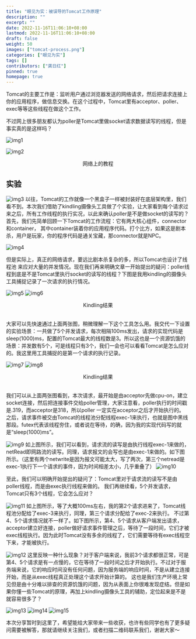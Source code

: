 ```yaml
---
title: "眼见为实：被误导的Tomcat工作原理"
description: ""
excerpt: ""
date: 2022-11-16T11:06:10+08:00
lastmod: 2022-11-16T11:06:10+08:00
draft: false
weight: 50
images: ["tomcat-process.png"]
categories: ["眼见为实"]
tags: []
contributors: ["龚日红"]
pinned: true
homepage: true
---
```


Tomcat的主要工作是：监听用户通过浏览器发送的网络请求，然后把请求连接上你的应用程序，做信息交换。在这个过程中，Tomcat里有acceptor、poller、 exec等等这些线程在做这个工作。

不过网上很多朋友都认为poller是Tomcat里做socket请求数据读写的线程，但是事实真的是这样吗？

![img1](poller-csdn.png)

![img2](tomcat-request-procedure.png)

<center>网络上的教程</center>

## 实验
![img3](tomcat-process.png)
以往，Tomcat的工作就像一个黑盒子一样被封装好在底层架构里，我们看不到。本次我们借助了kindling摄像头工具做了个实验，让大家看到每个请求过来之后，所有工作线程的执行实况，以此来确认poller是不是做socket的读写的？
首先，我们先简单回顾一下Tomcat的工作流程：它有两大核心组件，connector和container，
其中container装着你的应用程序代码。打个比方，如果这是剧本杀，用户是玩家，你的程序代码是通关宝藏，那connector就是NPC。

![img4](tomcat-process-mark.png)

但是实际上，真正的网络请求，要远比剧本杀复杂的多，所以Tomcat也设计了线程池
来应对大量的并发情况。现在我们再来明确文章一开始提出的疑问：poller线程到底是不是Tomcat里执行socket的读写的线程？下图是我用kindling的摄像头工具捕捉记录了一次请求的执行情况。

![img5](kindling-1.png)
![img6](kindling-2.png)
<center>Kindling结果</center>
<br/>

大家可以先快速通过上面两张图，稍微理解一下这个工具怎么用。我交代一下设置的实验场景：一共做了5个并发请求，每次相隔100ms发出，请求的实现代码是sleep(1000)ms，配置的Tomcat最大的线程数是3。所以这也是一个资源饥饿的场景：并发数有5个，可是线程只有3个，我们一会也可以看看Tomcat是怎么应对的。我这里用工具捕捉的是第一个请求的执行记录。


![img7](kindling-3.png)
![img8](kindling-4.png)
<center>Kindling结果</center>
<br/>

我们可以从上面两张图看到，本次请求，最开始是由acceptor先做cpu-on，建立socket连接，然后把连接事件交给poller管理，大家注意看，poller执行的时间戳是.319，而acceptor是318，所以poller 一定实在acceptor之后才开始执行的。
之后，请求事件被交由Tomcat的线程池分配线程exec-1来执行，也就是图中黑线那段。futex代表该线程夯住，或者说在等待，的确，因为我的实现代码写的就是“sleep(1000)ms”。

![img9](kindling-5.png)
如上图所示，我们可以看到，请求流的读写是由执行线程exec-1来做的，netRead即网路流的读写。同理，请求报文的会写也是由exec-1来做的。如下图所示。（这里有两个netwrite是因为报文可能太大，写了两次，第三个netread是exec-1执行下一个请求的事件，因为时间相差太小，几乎重叠了）
![img10](kindling-6.png)

至此，我们可以明确开始提出的疑问了：Tomcat里对于请求流的读写不是由poller线程，而是由exec执行线程来做的。
我们再继续看，5个并发请求，Tomcat只有3个线程，它会怎么应对？

![img11](kindling-7.png)
如上图所示，等了大概100ms左右，我的第2个请求进来了，Tomcat线程池分配给了exec-3来执行，同理，第三个请求分配给了exec-2来执行。
不过第4、5个请求情况就不一样了。如下图所示，第4、5个请求从客户端发出请求，acceptor建立好连接，poller做好请求事件管理之后，等待了一段时间，它们才被exec线程执行。因为此时Tomcat没有多余的线程了，它们需要等待有exec线程空下来，才能被执行。

![img12](kindling-8.png)
这里反映一种什么现象？对于客户端来说，我前3个请求都很正常，可是第4、5个请求是有一点慢的，它在等待了一段时间之后才开始执行。不过对于服务端来说，它的响应时间没有任何问题，因为服务端的响应时间，不是从建立连接开始，而是从exec线程真正处理这个请求开始计算的。
这也是我们生产环境上常见但是由十分难以排查的资源饥饿的问题，因为从表面上你很难发现症结。但是如果你懂一些Tomcat的原理，再加上kindling摄像头工具的辅助，定位起来是不是就容易很多了？


![img13](kindling-9.png)
![img14](more.png)
![img15](contact.png)

本次分享暂时到这里了，希望能给大家带来一些收获，也许有些同学也有了更多疑问需要被解答，那就请继续关注我们，或者扫描二维码联系我们，谢谢大家～
